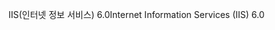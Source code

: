 <span data-ttu-id="41b90-101">IIS(인터넷 정보 서비스) 6.0</span><span class="sxs-lookup"><span data-stu-id="41b90-101">Internet Information Services (IIS) 6.0</span></span>
